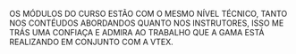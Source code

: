 OS MÓDULOS DO CURSO ESTÃO COM O MESMO NÍVEL TÉCNICO, TANTO NOS CONTÉUDOS ABORDANDOS QUANTO NOS INSTRUTORES, ISSO ME TRÁS UMA CONFIAÇA E ADMIRA AO TRABALHO QUE A GAMA ESTÁ REALIZANDO EM CONJUNTO COM A VTEX.